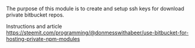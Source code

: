 The purpose of this module is to create and setup ssh keys for download private bitbucket repos.


Instructions and article https://steemit.com/programming/@donmesswithabeer/use-bitbucket-for-hosting-private-npm-modules
